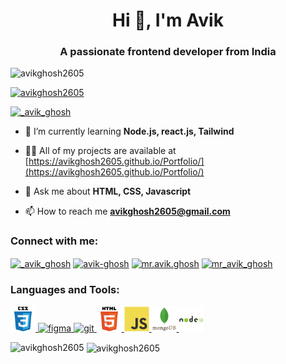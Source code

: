 <h1 align="center">Hi 👋, I'm Avik</h1>
<h3 align="center">A passionate frontend developer from India</h3>

<p align="left"> <img src="https://komarev.com/ghpvc/?username=avikghosh2605&label=Profile%20views&color=0e75b6&style=flat" alt="avikghosh2605" /> </p>

<p align="left"> <a href="https://github.com/ryo-ma/github-profile-trophy"><img src="https://github-profile-trophy.vercel.app/?username=avikghosh2605" alt="avikghosh2605" /></a> </p>

<p align="left"> <a href="https://twitter.com/_avik_ghosh" target="blank"><img src="https://img.shields.io/twitter/follow/_avik_ghosh?logo=twitter&style=for-the-badge" alt="_avik_ghosh" /></a> </p>

- 🌱 I’m currently learning **Node.js, react.js, Tailwind**

- 👨‍💻 All of my projects are available at [https://avikghosh2605.github.io/Portfolio/](https://avikghosh2605.github.io/Portfolio/)

- 💬 Ask me about **HTML, CSS, Javascript**

- 📫 How to reach me **avikghosh2605@gmail.com**

<h3 align="left">Connect with me:</h3>
<p align="left">
<a href="https://twitter.com/_avik_ghosh" target="blank"><img align="center" src="https://raw.githubusercontent.com/rahuldkjain/github-profile-readme-generator/master/src/images/icons/Social/twitter.svg" alt="_avik_ghosh" height="30" width="40" /></a>
<a href="https://linkedin.com/in/avik-ghosh" target="blank"><img align="center" src="https://raw.githubusercontent.com/rahuldkjain/github-profile-readme-generator/master/src/images/icons/Social/linked-in-alt.svg" alt="avik-ghosh" height="30" width="40" /></a>
<a href="https://fb.com/mr.avik.ghosh" target="blank"><img align="center" src="https://raw.githubusercontent.com/rahuldkjain/github-profile-readme-generator/master/src/images/icons/Social/facebook.svg" alt="mr.avik.ghosh" height="30" width="40" /></a>
<a href="https://instagram.com/mr_avik_ghosh" target="blank"><img align="center" src="https://raw.githubusercontent.com/rahuldkjain/github-profile-readme-generator/master/src/images/icons/Social/instagram.svg" alt="mr_avik_ghosh" height="30" width="40" /></a>
</p>

<h3 align="left">Languages and Tools:</h3>
<p align="left"> <a href="https://www.w3schools.com/css/" target="_blank" rel="noreferrer"> <img src="https://raw.githubusercontent.com/devicons/devicon/master/icons/css3/css3-original-wordmark.svg" alt="css3" width="40" height="40"/> </a> <a href="https://www.figma.com/" target="_blank" rel="noreferrer"> <img src="https://www.vectorlogo.zone/logos/figma/figma-icon.svg" alt="figma" width="40" height="40"/> </a> <a href="https://git-scm.com/" target="_blank" rel="noreferrer"> <img src="https://www.vectorlogo.zone/logos/git-scm/git-scm-icon.svg" alt="git" width="40" height="40"/> </a> <a href="https://www.w3.org/html/" target="_blank" rel="noreferrer"> <img src="https://raw.githubusercontent.com/devicons/devicon/master/icons/html5/html5-original-wordmark.svg" alt="html5" width="40" height="40"/> </a> <a href="https://developer.mozilla.org/en-US/docs/Web/JavaScript" target="_blank" rel="noreferrer"> <img src="https://raw.githubusercontent.com/devicons/devicon/master/icons/javascript/javascript-original.svg" alt="javascript" width="40" height="40"/> </a> <a href="https://www.mongodb.com/" target="_blank" rel="noreferrer"> <img src="https://raw.githubusercontent.com/devicons/devicon/master/icons/mongodb/mongodb-original-wordmark.svg" alt="mongodb" width="40" height="40"/> </a> <a href="https://nodejs.org" target="_blank" rel="noreferrer"> <img src="https://raw.githubusercontent.com/devicons/devicon/master/icons/nodejs/nodejs-original-wordmark.svg" alt="nodejs" width="40" height="40"/> </a> </p>

<p><img align="left" src="https://github-readme-stats.vercel.app/api/top-langs?username=avikghosh2605&show_icons=true&locale=en&layout=compact" alt="avikghosh2605" /></p>

<p>&nbsp;<img align="center" src="https://github-readme-stats.vercel.app/api?username=avikghosh2605&show_icons=true&locale=en" alt="avikghosh2605" /></p>

